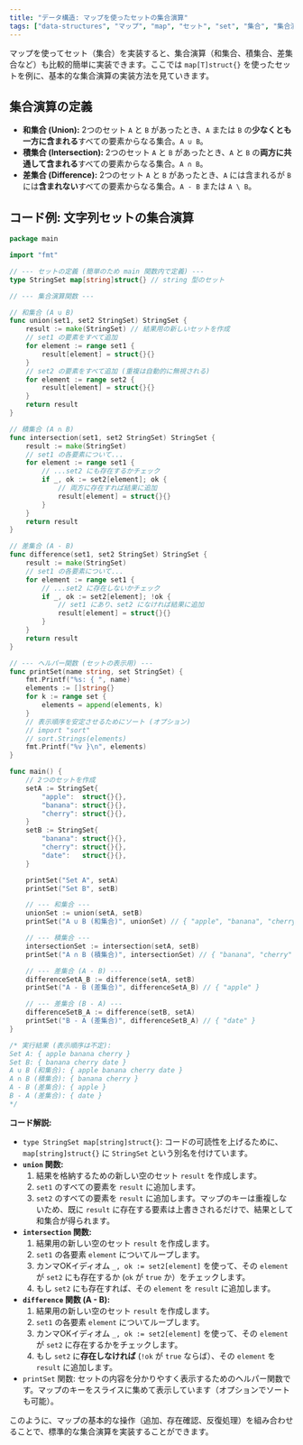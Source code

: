 ```yaml
---
title: "データ構造: マップを使ったセットの集合演算"
tags: ["data-structures", "マップ", "map", "セット", "set", "集合", "集合演算", "和集合", "積集合", "差集合"]
---
```


マップを使ってセット（集合）を実装すると、集合演算（和集合、積集合、差集合など）も比較的簡単に実装できます。ここでは `map[T]struct{}` を使ったセットを例に、基本的な集合演算の実装方法を見ていきます。

## 集合演算の定義

*   **和集合 (Union):** 2つのセット `A` と `B` があったとき、`A` または `B` の**少なくとも一方に含まれる**すべての要素からなる集合。`A ∪ B`。
*   **積集合 (Intersection):** 2つのセット `A` と `B` があったとき、`A` と `B` の**両方に共通して含まれる**すべての要素からなる集合。`A ∩ B`。
*   **差集合 (Difference):** 2つのセット `A` と `B` があったとき、`A` には含まれるが `B` には**含まれない**すべての要素からなる集合。`A - B` または `A \ B`。

## コード例: 文字列セットの集合演算

```go title="マップを使った集合演算の実装"
package main

import "fmt"

// --- セットの定義 (簡単のため main 関数内で定義) ---
type StringSet map[string]struct{} // string 型のセット

// --- 集合演算関数 ---

// 和集合 (A ∪ B)
func union(set1, set2 StringSet) StringSet {
	result := make(StringSet) // 結果用の新しいセットを作成
	// set1 の要素をすべて追加
	for element := range set1 {
		result[element] = struct{}{}
	}
	// set2 の要素をすべて追加 (重複は自動的に無視される)
	for element := range set2 {
		result[element] = struct{}{}
	}
	return result
}

// 積集合 (A ∩ B)
func intersection(set1, set2 StringSet) StringSet {
	result := make(StringSet)
	// set1 の各要素について...
	for element := range set1 {
		// ...set2 にも存在するかチェック
		if _, ok := set2[element]; ok {
			// 両方に存在すれば結果に追加
			result[element] = struct{}{}
		}
	}
	return result
}

// 差集合 (A - B)
func difference(set1, set2 StringSet) StringSet {
	result := make(StringSet)
	// set1 の各要素について...
	for element := range set1 {
		// ...set2 に存在しないかチェック
		if _, ok := set2[element]; !ok {
			// set1 にあり、set2 になければ結果に追加
			result[element] = struct{}{}
		}
	}
	return result
}

// --- ヘルパー関数 (セットの表示用) ---
func printSet(name string, set StringSet) {
	fmt.Printf("%s: { ", name)
	elements := []string{}
	for k := range set {
		elements = append(elements, k)
	}
	// 表示順序を安定させるためにソート (オプション)
	// import "sort"
	// sort.Strings(elements)
	fmt.Printf("%v }\n", elements)
}

func main() {
	// 2つのセットを作成
	setA := StringSet{
		"apple":  struct{}{},
		"banana": struct{}{},
		"cherry": struct{}{},
	}
	setB := StringSet{
		"banana": struct{}{},
		"cherry": struct{}{},
		"date":   struct{}{},
	}

	printSet("Set A", setA)
	printSet("Set B", setB)

	// --- 和集合 ---
	unionSet := union(setA, setB)
	printSet("A ∪ B (和集合)", unionSet) // { "apple", "banana", "cherry", "date" }

	// --- 積集合 ---
	intersectionSet := intersection(setA, setB)
	printSet("A ∩ B (積集合)", intersectionSet) // { "banana", "cherry" }

	// --- 差集合 (A - B) ---
	differenceSetA_B := difference(setA, setB)
	printSet("A - B (差集合)", differenceSetA_B) // { "apple" }

	// --- 差集合 (B - A) ---
	differenceSetB_A := difference(setB, setA)
	printSet("B - A (差集合)", differenceSetB_A) // { "date" }
}

/* 実行結果 (表示順序は不定):
Set A: { apple banana cherry }
Set B: { banana cherry date }
A ∪ B (和集合): { apple banana cherry date }
A ∩ B (積集合): { banana cherry }
A - B (差集合): { apple }
B - A (差集合): { date }
*/
```

**コード解説:**

*   `type StringSet map[string]struct{}`: コードの可読性を上げるために、`map[string]struct{}` に `StringSet` という別名を付けています。
*   **`union` 関数:**
    1.  結果を格納するための新しい空のセット `result` を作成します。
    2.  `set1` のすべての要素を `result` に追加します。
    3.  `set2` のすべての要素を `result` に追加します。マップのキーは重複しないため、既に `result` に存在する要素は上書きされるだけで、結果として和集合が得られます。
*   **`intersection` 関数:**
    1.  結果用の新しい空のセット `result` を作成します。
    2.  `set1` の各要素 `element` についてループします。
    3.  カンマOKイディオム `_, ok := set2[element]` を使って、その `element` が `set2` にも存在するか (`ok` が `true` か）をチェックします。
    4.  もし `set2` にも存在すれば、その `element` を `result` に追加します。
*   **`difference` 関数 (A - B):**
    1.  結果用の新しい空のセット `result` を作成します。
    2.  `set1` の各要素 `element` についてループします。
    3.  カンマOKイディオム `_, ok := set2[element]` を使って、その `element` が `set2` に存在するかをチェックします。
    4.  もし `set2` に**存在しなければ** (`!ok` が `true` ならば）、その `element` を `result` に追加します。
*   `printSet` 関数: セットの内容を分かりやすく表示するためのヘルパー関数です。マップのキーをスライスに集めて表示しています（オプションでソートも可能）。

このように、マップの基本的な操作（追加、存在確認、反復処理）を組み合わせることで、標準的な集合演算を実装することができます。